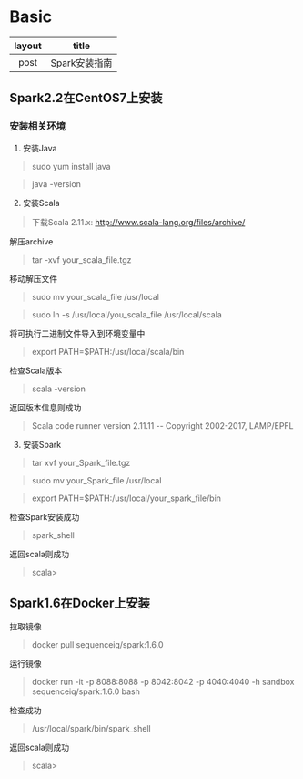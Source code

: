 # Basic

|   layout   |    title   |
|:----------:|:----------:|
|   post     | Spark安装指南 |

## Spark2.2在CentOS7上安装

### 安装相关环境

1. 安装Java

> sudo yum install java

> java -version

2. 安装Scala

> 下载Scala 2.11.x: http://www.scala-lang.org/files/archive/

解压archive

> tar -xvf your_scala_file.tgz

移动解压文件

> sudo mv your_scala_file /usr/local

> sudo ln -s /usr/local/you_scala_file /usr/local/scala

将可执行二进制文件导入到环境变量中

> export PATH=$PATH:/usr/local/scala/bin

检查Scala版本

> scala -version

返回版本信息则成功

> Scala code runner version 2.11.11 -- Copyright 2002-2017, LAMP/EPFL

3. 安装Spark

> tar xvf your_Spark_file.tgz

> sudo mv your_Spark_file /usr/local

> export PATH=$PATH:/usr/local/your_spark_file/bin

检查Spark安装成功

> spark_shell

返回scala则成功

> scala> 

## Spark1.6在Docker上安装

拉取镜像

> docker pull sequenceiq/spark:1.6.0

运行镜像

> docker run -it -p 8088:8088 -p 8042:8042 -p 4040:4040 -h sandbox sequenceiq/spark:1.6.0 bash

检查成功

> /usr/local/spark/bin/spark_shell

返回scala则成功

> scala>


